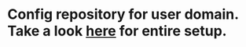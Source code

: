 # Config repository for user domain. Take a look [here](https://github.com/AlminHalilovic/kubernetes-spring-boot) for entire setup.
